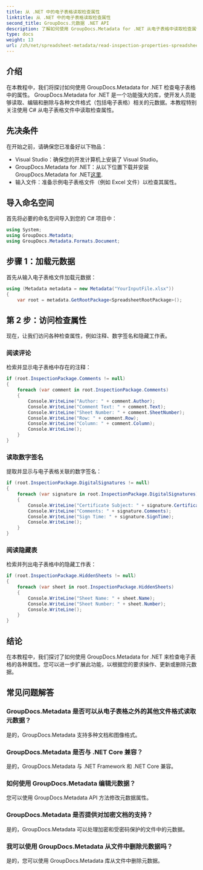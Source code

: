 ```yaml
---
title: 从 .NET 中的电子表格读取检查属性
linktitle: 从 .NET 中的电子表格读取检查属性
second_title: GroupDocs.元数据 .NET API
description: 了解如何使用 GroupDocs.Metadata for .NET 从电子表格中读取检查属性。轻松访问注释、数字签名和隐藏的工作表。
type: docs
weight: 13
url: /zh/net/spreadsheet-metadata/read-inspection-properties-spreadsheets/
---
```

## 介绍
在本教程中，我们将探讨如何使用 GroupDocs.Metadata for .NET 检查电子表格中的属性。 GroupDocs.Metadata for .NET 是一个功能强大的库，使开发人员能够读取、编辑和删除与各种文件格式（包括电子表格）相关的元数据。本教程特别关注使用 C# 从电子表格文件中读取检查属性。
## 先决条件
在开始之前，请确保您已准备好以下物品：
- Visual Studio：确保您的开发计算机上安装了 Visual Studio。
-  GroupDocs.Metadata for .NET：从以下位置下载并安装 GroupDocs.Metadata for .NET[这里](https://releases.groupdocs.com/metadata/net/).
- 输入文件：准备示例电子表格文件（例如 Excel 文件）以检查其属性。

## 导入命名空间
首先将必要的命名空间导入到您的 C# 项目中：
```csharp
using System;
using GroupDocs.Metadata;
using GroupDocs.Metadata.Formats.Document;
```
## 步骤 1：加载元数据
首先从输入电子表格文件加载元数据：
```csharp
using (Metadata metadata = new Metadata("YourInputFile.xlsx"))
{
    var root = metadata.GetRootPackage<SpreadsheetRootPackage>();
```
## 第 2 步：访问检查属性
现在，让我们访问各种检查属性，例如注释、数字签名和隐藏工作表。
### 阅读评论
检索并显示电子表格中存在的注释：
```csharp
if (root.InspectionPackage.Comments != null)
{
    foreach (var comment in root.InspectionPackage.Comments)
    {
        Console.WriteLine("Author: " + comment.Author);
        Console.WriteLine("Comment Text: " + comment.Text);
        Console.WriteLine("Sheet Number: " + comment.SheetNumber);
        Console.WriteLine("Row: " + comment.Row);
        Console.WriteLine("Column: " + comment.Column);
        Console.WriteLine();
    }
}
```
### 读取数字签名
提取并显示与电子表格关联的数字签名：
```csharp
if (root.InspectionPackage.DigitalSignatures != null)
{
    foreach (var signature in root.InspectionPackage.DigitalSignatures)
    {
        Console.WriteLine("Certificate Subject: " + signature.CertificateSubject);
        Console.WriteLine("Comments: " + signature.Comments);
        Console.WriteLine("Sign Time: " + signature.SignTime);
        Console.WriteLine();
    }
}
```
### 阅读隐藏表
检索并列出电子表格中的隐藏工作表：
```csharp
if (root.InspectionPackage.HiddenSheets != null)
{
    foreach (var sheet in root.InspectionPackage.HiddenSheets)
    {
        Console.WriteLine("Sheet Name: " + sheet.Name);
        Console.WriteLine("Sheet Number: " + sheet.Number);
        Console.WriteLine();
    }
}
```

## 结论
在本教程中，我们探讨了如何使用 GroupDocs.Metadata for .NET 来检查电子表格的各种属性。您可以进一步扩展此功能，以根据您的要求操作、更新或删除元数据。

## 常见问题解答
### GroupDocs.Metadata 是否可以从电子表格之外的其他文件格式读取元数据？
是的，GroupDocs.Metadata 支持多种文档和图像格式。
### GroupDocs.Metadata 是否与 .NET Core 兼容？
是的，GroupDocs.Metadata 与 .NET Framework 和 .NET Core 兼容。
### 如何使用 GroupDocs.Metadata 编辑元数据？
您可以使用 GroupDocs.Metadata API 方法修改元数据属性。
### GroupDocs.Metadata 是否提供对加密文档的支持？
是的，GroupDocs.Metadata 可以处理加密和受密码保护的文件中的元数据。
### 我可以使用 GroupDocs.Metadata 从文件中删除元数据吗？
是的，您可以使用 GroupDocs.Metadata 库从文件中删除元数据。